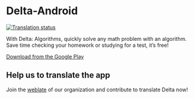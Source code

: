 # Delta-Android
[![Translation status](http://weblate.groupe-minaste.org/widgets/delta-algorithms/-/svg-badge.svg)](http://weblate.groupe-minaste.org/engage/delta-algorithms/?utm_source=widget)

With Delta: Algorithms, quickly solve any math problem with an algorithm. Save time checking your homework or studying for a test, it’s free!

[Download from the Google Play](https://play.google.com/store/apps/details?id=fr.zabricraft.delta)

## Help us to translate the app

Join the [weblate](https://weblate.groupe-minaste.org/projects/delta-algorithms/) of our organization and contribute to translate Delta now!
